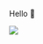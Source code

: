 Hello 👋

[<img src="https://cr-ss-service.azurewebsites.net/api/ScreenShot?widget=summary&username=meienberger">](https://profile.codersrank.io/user/meienberger)

